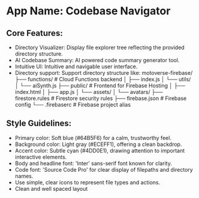 # **App Name**: Codebase Navigator

## Core Features:

- Directory Visualizer: Display file explorer tree reflecting the provided directory structure.
- AI Codebase Summary: AI powered code summary generator tool.
- Intuitive UI: Intuitive and navigable user interface.
- Directory support: Support directory structure like: motoverse-firebase/
├── functions/              # Cloud Functions backend
│   ├── index.js
│   └── utils/
│       └── aiSynth.js
├── public/                 # Frontend for Firebase Hosting
│   ├── index.html
│   ├── app.js
│   └── assets/
│       └── avatars/
├── firestore.rules         # Firestore security rules
├── firebase.json           # Firebase config
└── .firebaserc             # Firebase project alias

## Style Guidelines:

- Primary color: Soft blue (#64B5F6) for a calm, trustworthy feel.
- Background color: Light gray (#ECEFF1), offering a clean backdrop.
- Accent color: Subtle cyan (#4DD0E1), drawing attention to important interactive elements.
- Body and headline font: 'Inter' sans-serif font known for clarity.
- Code font: 'Source Code Pro' for clear display of filepaths and directory names.
- Use simple, clear icons to represent file types and actions.
- Clean and well spaced layout